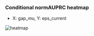 ### Conditional normAUPRC heatmap

- X: gap_mu, Y: eps_current

![heatmap](/home/elicer/project_0814_2/results/20250815-113439/holdout/conditional_heatmap_gap_mu_vs_eps_current.png)
